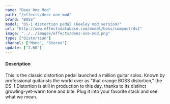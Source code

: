 ```yaml
---
name: "Deez One Mod"
path: "/effects/deez-one-mod"
brand: "BOSS"
model: "DS-1 distortion pedal (Keeley mod version)"
url: "http://www.effectsdatabase.com/model/boss/compact/ds1"
image: "../../images/effects/deez-one-mod.png"
type: ["Distortion"]
channel: ["Mono", "Stereo"]
update: ["2.60"]
---
```

#### Description
This is the classic distortion pedal launched a million guitar solos. Known by professional guitarists the world over as "that orange BOSS distortion," the DS-1 Distortion is still in production to this day, thanks to its distinct growling-yet-warm tone and bite. Plug it into your favorite stack and see what we mean.